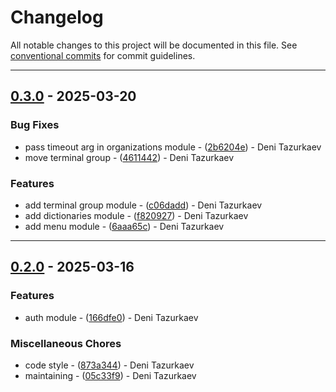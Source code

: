 # Changelog

All notable changes to this project will be documented in this file. See [conventional commits](https://www.conventionalcommits.org/) for commit guidelines.

---
## [0.3.0](https://github.com/ZeroFlowTech/iikocloudapi/compare/v0.2.0..v0.3.0) - 2025-03-20

### Bug Fixes

- pass timeout arg in organizations module - ([2b6204e](https://github.com/ZeroFlowTech/iikocloudapi/commit/2b6204e30218a57f6f14180bdbde9851856724ca)) - Deni Tazurkaev
- move terminal group - ([4611442](https://github.com/ZeroFlowTech/iikocloudapi/commit/4611442ddcf2cf35ec523bf0d9bf36b8b23280a4)) - Deni Tazurkaev

### Features

- add terminal group module - ([c06dadd](https://github.com/ZeroFlowTech/iikocloudapi/commit/c06daddf994fb3c122c47bd9f6bd234a57db6c18)) - Deni Tazurkaev
- add dictionaries module - ([f820927](https://github.com/ZeroFlowTech/iikocloudapi/commit/f8209278efc27ad6fa60996ed7d98bd8f4138270)) - Deni Tazurkaev
- add menu module - ([6aaa65c](https://github.com/ZeroFlowTech/iikocloudapi/commit/6aaa65cec257aa597fe4c6c5289823822f54e59f)) - Deni Tazurkaev

---
## [0.2.0](https://github.com/ZeroFlowTech/iikocloudapi/compare/v0.1.0..v0.2.0) - 2025-03-16

### Features

- auth module - ([166dfe0](https://github.com/ZeroFlowTech/iikocloudapi/commit/166dfe0d28c2a98cdbd31fb90f7cb59b0308b8df)) - Deni Tazurkaev

### Miscellaneous Chores

- code style - ([873a344](https://github.com/ZeroFlowTech/iikocloudapi/commit/873a344a1f74d7e17e5e54c2c6e7850e9d71f318)) - Deni Tazurkaev
- maintaining - ([05c33f9](https://github.com/ZeroFlowTech/iikocloudapi/commit/05c33f94390364deb26a9befb38d47a1e8516169)) - Deni Tazurkaev

<!-- generated by git-cliff -->
